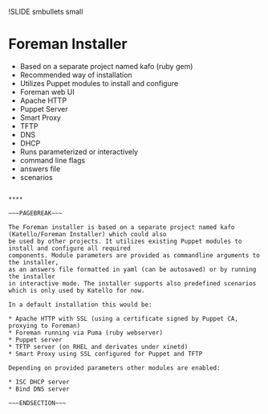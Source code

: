 !SLIDE smbullets small
# Foreman Installer

* Based on a separate project named kafo (ruby gem)
* Recommended way of installation
* Utilizes Puppet modules to install and configure
 * Foreman web UI
 * Apache HTTP
 * Puppet Server
 * Smart Proxy
 * TFTP
 * DNS
 * DHCP
* Runs parameterized or interactively
 * command line flags
 * answers file
 * scenarios

~~~SECTION:handouts~~~

****

~~~PAGEBREAK~~~

The Foreman installer is based on a separate project named kafo (Katello/Foreman Installer) which could also
be used by other projects. It utilizes existing Puppet modules to install and configure all required
components. Module parameters are provided as commandline arguments to the installer,
as an answers file formatted in yaml (can be autosaved) or by running the installer
in interactive mode. The installer supports also predefined scenarios which is only used by Katello for now.

In a default installation this would be:

* Apache HTTP with SSL (using a certificate signed by Puppet CA, proxying to Foreman)
* Foreman running via Puma (ruby webserver)
* Puppet server
* TFTP server (on RHEL and derivates under xinetd)
* Smart Proxy using SSL configured for Puppet and TFTP

Depending on provided parameters other modules are enabled:

* ISC DHCP server
* Bind DNS server

~~~ENDSECTION~~~

